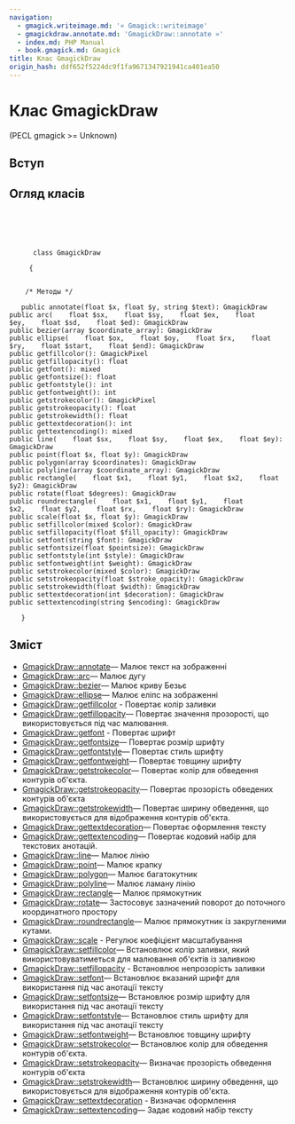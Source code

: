 ```yaml
---
navigation:
  - gmagick.writeimage.md: '« Gmagick::writeimage'
  - gmagickdraw.annotate.md: 'GmagickDraw::annotate »'
  - index.md: PHP Manual
  - book.gmagick.md: Gmagick
title: Клас GmagickDraw
origin_hash: ddf652f5224dc9f1fa9671347921941ca401ea50
---
```

# Клас GmagickDraw

(PECL gmagick >= Unknown)

## Вступ

## Огляд класів

```classsynopsis


    
    
     
      class GmagickDraw
     
     {
    

    /* Методы */
    
   public annotate(float $x, float $y, string $text): GmagickDraw
public arc(    float $sx,    float $sy,    float $ex,    float $ey,    float $sd,    float $ed): GmagickDraw
public bezier(array $coordinate_array): GmagickDraw
public ellipse(    float $ox,    float $oy,    float $rx,    float $ry,    float $start,    float $end): GmagickDraw
public getfillcolor(): GmagickPixel
public getfillopacity(): float
public getfont(): mixed
public getfontsize(): float
public getfontstyle(): int
public getfontweight(): int
public getstrokecolor(): GmagickPixel
public getstrokeopacity(): float
public getstrokewidth(): float
public gettextdecoration(): int
public gettextencoding(): mixed
public line(    float $sx,    float $sy,    float $ex,    float $ey): GmagickDraw
public point(float $x, float $y): GmagickDraw
public polygon(array $coordinates): GmagickDraw
public polyline(array $coordinate_array): GmagickDraw
public rectangle(    float $x1,    float $y1,    float $x2,    float $y2): GmagickDraw
public rotate(float $degrees): GmagickDraw
public roundrectangle(    float $x1,    float $y1,    float $x2,    float $y2,    float $rx,    float $ry): GmagickDraw
public scale(float $x, float $y): GmagickDraw
public setfillcolor(mixed $color): GmagickDraw
public setfillopacity(float $fill_opacity): GmagickDraw
public setfont(string $font): GmagickDraw
public setfontsize(float $pointsize): GmagickDraw
public setfontstyle(int $style): GmagickDraw
public setfontweight(int $weight): GmagickDraw
public setstrokecolor(mixed $color): GmagickDraw
public setstrokeopacity(float $stroke_opacity): GmagickDraw
public setstrokewidth(float $width): GmagickDraw
public settextdecoration(int $decoration): GmagickDraw
public settextencoding(string $encoding): GmagickDraw

   }
```

## Зміст

-   [GmagickDraw::annotate](gmagickdraw.annotate.md)— Малює текст на зображенні
-   [GmagickDraw::arc](gmagickdraw.arc.md)— Малює дугу
-   [GmagickDraw::bezier](gmagickdraw.bezier.md)— Малює криву Безьє
-   [GmagickDraw::ellipse](gmagickdraw.ellipse.md)— Малює еліпс на зображенні
-   [GmagickDraw::getfillcolor](gmagickdraw.getfillcolor.md) \- Повертає колір заливки
-   [GmagickDraw::getfillopacity](gmagickdraw.getfillopacity.md)— Повертає значення прозорості, що використовується під час малювання.
-   [GmagickDraw::getfont](gmagickdraw.getfont.md) \- Повертає шрифт
-   [GmagickDraw::getfontsize](gmagickdraw.getfontsize.md)— Повертає розмір шрифту
-   [GmagickDraw::getfontstyle](gmagickdraw.getfontstyle.md)— Повертає стиль шрифту
-   [GmagickDraw::getfontweight](gmagickdraw.getfontweight.md)— Повертає товщину шрифту
-   [GmagickDraw::getstrokecolor](gmagickdraw.getstrokecolor.md)— Повертає колір для обведення контурів об'єкта.
-   [GmagickDraw::getstrokeopacity](gmagickdraw.getstrokeopacity.md)— Повертає прозорість обведених контурів об'єкта
-   [GmagickDraw::getstrokewidth](gmagickdraw.getstrokewidth.md)— Повертає ширину обведення, що використовується для відображення контурів об'єкта.
-   [GmagickDraw::gettextdecoration](gmagickdraw.gettextdecoration.md)— Повертає оформлення тексту
-   [GmagickDraw::gettextencoding](gmagickdraw.gettextencoding.md)— Повертає кодовий набір для текстових анотацій.
-   [GmagickDraw::line](gmagickdraw.line.md)— Малює лінію
-   [GmagickDraw::point](gmagickdraw.point.md)— Малює крапку
-   [GmagickDraw::polygon](gmagickdraw.polygon.md)— Малює багатокутник
-   [GmagickDraw::polyline](gmagickdraw.polyline.md)— Малює ламану лінію
-   [GmagickDraw::rectangle](gmagickdraw.rectangle.md)— Малює прямокутник
-   [GmagickDraw::rotate](gmagickdraw.rotate.md)— Застосовує зазначений поворот до поточного координатного простору
-   [GmagickDraw::roundrectangle](gmagickdraw.roundrectangle.md)— Малює прямокутник із закругленими кутами.
-   [GmagickDraw::scale](gmagickdraw.scale.md) \- Регулює коефіцієнт масштабування
-   [GmagickDraw::setfillcolor](gmagickdraw.setfillcolor.md)— Встановлює колір заливки, який використовуватиметься для малювання об'єктів із заливкою
-   [GmagickDraw::setfillopacity](gmagickdraw.setfillopacity.md) \- Встановлює непрозорість заливки
-   [GmagickDraw::setfont](gmagickdraw.setfont.md)— Встановлює вказаний шрифт для використання під час анотації тексту
-   [GmagickDraw::setfontsize](gmagickdraw.setfontsize.md)— Встановлює розмір шрифту для використання під час анотації тексту
-   [GmagickDraw::setfontstyle](gmagickdraw.setfontstyle.md)— Встановлює стиль шрифту для використання під час анотації тексту
-   [GmagickDraw::setfontweight](gmagickdraw.setfontweight.md)— Встановлює товщину шрифту
-   [GmagickDraw::setstrokecolor](gmagickdraw.setstrokecolor.md)— Встановлює колір для обведення контурів об'єкта.
-   [GmagickDraw::setstrokeopacity](gmagickdraw.setstrokeopacity.md)— Визначає прозорість обведення контурів об'єкта
-   [GmagickDraw::setstrokewidth](gmagickdraw.setstrokewidth.md)— Встановлює ширину обведення, що використовується для відображення контурів об'єкта.
-   [GmagickDraw::settextdecoration](gmagickdraw.settextdecoration.md) \- Визначає оформлення
-   [GmagickDraw::settextencoding](gmagickdraw.settextencoding.md)— Задає кодовий набір тексту
